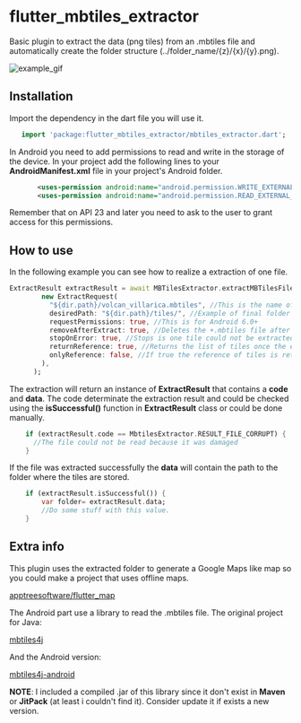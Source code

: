 # flutter_mbtiles_extractor

Basic plugin to extract the data (png tiles) from an .mbtiles file and
automatically create the folder structure (../folder_name/{z}/{x}/{y}.png).

![example_gif](https://raw.githubusercontent.com/LJaraCastillo/flutter_mbtiles_extractor/master/pictures/example.gif "Example GIF")

## Installation

Import the dependency in the dart file you will use it.

```dart
   import 'package:flutter_mbtiles_extractor/mbtiles_extractor.dart';
```

In Android you need to add permissions to read and write in the storage
of the device. In your project add the following lines to your
**AndroidManifest.xml** file in your project's Android folder.

```xml
       <uses-permission android:name="android.permission.WRITE_EXTERNAL_STORAGE"/>
       <uses-permission android:name="android.permission.READ_EXTERNAL_STORAGE"/>
```

Remember that on API 23 and later you need to ask to the user to grant
access for this permissions.

## How to use

In the following example you can see how to realize a extraction of
one file.

```dart
ExtractResult extractResult = await MBTilesExtractor.extractMBTilesFile(
        new ExtractRequest(
          "${dir.path}/volcan_villarica.mbtiles", //This is the name of the file i was testing.
          desiredPath: "${dir.path}/tiles/", //Example of final folder
          requestPermissions: true, //This is for Android 6.0+
          removeAfterExtract: true, //Deletes the +.mbtiles file after the extraction is completed
          stopOnError: true, //Stops is one tile could not be extracted
          returnReference: true, //Returns the list of tiles once the extraction is completed
          onlyReference: false, //If true the reference of tiles is returned but the extraction is not performed
        ),
      );
```

The extraction will return an instance of **ExtractResult** that
contains a **code** and **data**. The code determinate the extraction
result and could be checked using the **isSuccessful()** function in
**ExtractResult** class or could be done manually.

```dart
    if (extractResult.code == MbtilesExtractor.RESULT_FILE_CORRUPT) {
      //The file could not be read because it was damaged
    }
```

If the file was extracted successfully the **data** will contain the
path to the folder where the tiles are stored.

```dart
    if (extractResult.isSuccessful()) {
        var folder= extractResult.data;
        //Do some stuff with this value.
    }
```

## Extra info

This plugin uses the extracted folder to generate a Google Maps like map
so you could make a project that uses offline maps.

[apptreesoftware/flutter_map](https://github.com/apptreesoftware/flutter_map)

The Android part use a library to read the .mbtiles file. The original
project for Java:

[mbtiles4j](https://github.com/imintel/mbtiles4j)

And the Android version:

[mbtiles4j-android](https://github.com/fullhdpixel/mbtiles4j)

**NOTE**: I included a compiled .jar of this library since it don't
exist in **Maven** or **JitPack** (at least i couldn't find it).
Consider update it if exists a new version.








